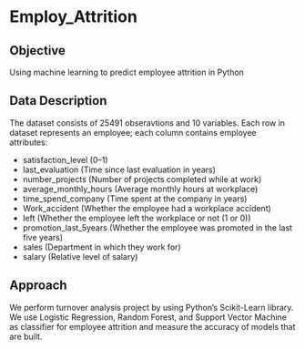# Employ_Attrition

## Objective
Using machine learning to predict employee attrition in Python

## Data Description 
The dataset consists of 25491 obseravtions and 10 variables. Each row in dataset represents an employee; each column contains employee attributes:

* satisfaction_level (0–1)
* last_evaluation (Time since last evaluation in years)
* number_projects (Number of projects completed while at work)
* average_monthly_hours (Average monthly hours at workplace)
* time_spend_company (Time spent at the company in years)
* Work_accident (Whether the employee had a workplace accident)
* left (Whether the employee left the workplace or not (1 or 0))
* promotion_last_5years (Whether the employee was promoted in the last five years)
* sales (Department in which they work for)
* salary (Relative level of salary)

## Approach
We perform turnover analysis project by using Python’s Scikit-Learn library. We use Logistic Regression, Random Forest, and Support Vector Machine as classifier for employee attrition and measure the accuracy of models that are built.
